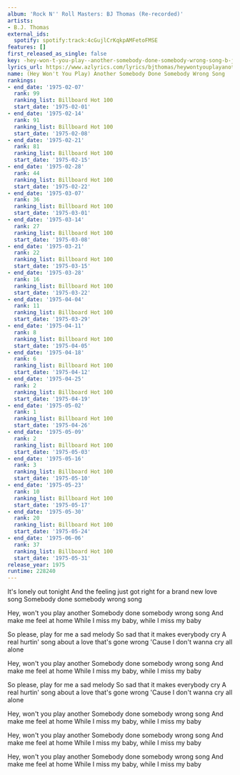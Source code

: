```yaml
---
album: 'Rock N'' Roll Masters: BJ Thomas (Re-recorded)'
artists:
- B.J. Thomas
external_ids:
  spotify: spotify:track:4cGujlCrKqkpAMFetoFMSE
features: []
first_released_as_single: false
key: -hey-won-t-you-play--another-somebody-done-somebody-wrong-song-b-j--thomas
lyrics_url: https://www.azlyrics.com/lyrics/bjthomas/heywontyouplayanothersomebodydonesomebodywrongsong.html
name: (Hey Won't You Play) Another Somebody Done Somebody Wrong Song
rankings:
- end_date: '1975-02-07'
  rank: 99
  ranking_list: Billboard Hot 100
  start_date: '1975-02-01'
- end_date: '1975-02-14'
  rank: 91
  ranking_list: Billboard Hot 100
  start_date: '1975-02-08'
- end_date: '1975-02-21'
  rank: 81
  ranking_list: Billboard Hot 100
  start_date: '1975-02-15'
- end_date: '1975-02-28'
  rank: 44
  ranking_list: Billboard Hot 100
  start_date: '1975-02-22'
- end_date: '1975-03-07'
  rank: 36
  ranking_list: Billboard Hot 100
  start_date: '1975-03-01'
- end_date: '1975-03-14'
  rank: 27
  ranking_list: Billboard Hot 100
  start_date: '1975-03-08'
- end_date: '1975-03-21'
  rank: 22
  ranking_list: Billboard Hot 100
  start_date: '1975-03-15'
- end_date: '1975-03-28'
  rank: 16
  ranking_list: Billboard Hot 100
  start_date: '1975-03-22'
- end_date: '1975-04-04'
  rank: 11
  ranking_list: Billboard Hot 100
  start_date: '1975-03-29'
- end_date: '1975-04-11'
  rank: 8
  ranking_list: Billboard Hot 100
  start_date: '1975-04-05'
- end_date: '1975-04-18'
  rank: 6
  ranking_list: Billboard Hot 100
  start_date: '1975-04-12'
- end_date: '1975-04-25'
  rank: 2
  ranking_list: Billboard Hot 100
  start_date: '1975-04-19'
- end_date: '1975-05-02'
  rank: 1
  ranking_list: Billboard Hot 100
  start_date: '1975-04-26'
- end_date: '1975-05-09'
  rank: 2
  ranking_list: Billboard Hot 100
  start_date: '1975-05-03'
- end_date: '1975-05-16'
  rank: 3
  ranking_list: Billboard Hot 100
  start_date: '1975-05-10'
- end_date: '1975-05-23'
  rank: 10
  ranking_list: Billboard Hot 100
  start_date: '1975-05-17'
- end_date: '1975-05-30'
  rank: 20
  ranking_list: Billboard Hot 100
  start_date: '1975-05-24'
- end_date: '1975-06-06'
  rank: 37
  ranking_list: Billboard Hot 100
  start_date: '1975-05-31'
release_year: 1975
runtime: 228240
---
```

It's lonely out tonight
And the feeling just got right for a brand new love song
Somebody done somebody wrong song

Hey, won't you play another
Somebody done somebody wrong song
And make me feel at home
While I miss my baby, while I miss my baby

So please, play for me a sad melody
So sad that it makes everybody cry
A real hurtin' song about a love that's gone wrong
'Cause I don't wanna cry all alone

Hey, won't you play another
Somebody done somebody wrong song
And make me feel at home
While I miss my baby, while I miss my baby

So please, play for me a sad melody
So sad that it makes everybody cry
A real hurtin' song about a love that's gone wrong
'Cause I don't wanna cry all alone

Hey, won't you play another
Somebody done somebody wrong song
And make me feel at home
While I miss my baby, while I miss my baby

Hey, won't you play another
Somebody done somebody wrong song
And make me feel at home
While I miss my baby, while I miss my baby

Hey, won't you play another
Somebody done somebody wrong song
And make me feel at home
While I miss my baby, while I miss my baby
